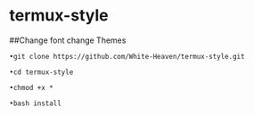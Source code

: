 # termux-style
##Change font change Themes

`•git clone https://github.com/White-Heaven/termux-style.git `

`•cd termux-style `

`•chmod +x * `

`•bash install `


